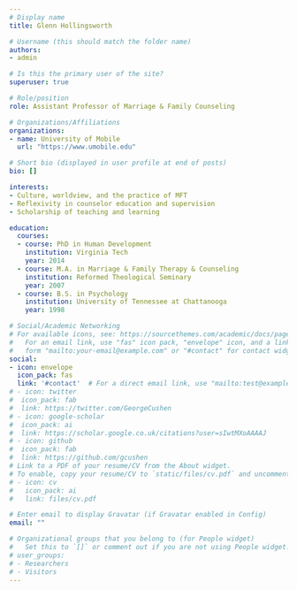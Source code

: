 ```yaml
---
# Display name
title: Glenn Hollingsworth

# Username (this should match the folder name)
authors:
- admin

# Is this the primary user of the site?
superuser: true

# Role/position
role: Assistant Professor of Marriage & Family Counseling

# Organizations/Affiliations
organizations:
- name: University of Mobile
  url: "https://www.umobile.edu"

# Short bio (displayed in user profile at end of posts)
bio: []

interests:
- Culture, worldview, and the practice of MFT
- Reflexivity in counselor education and supervision
- Scholarship of teaching and learning 

education:
  courses:
  - course: PhD in Human Development
    institution: Virginia Tech
    year: 2014
  - course: M.A. in Marriage & Family Therapy & Counseling
    institution: Reformed Theological Seminary
    year: 2007
  - course: B.S. in Psychology
    institution: University of Tennessee at Chattanooga
    year: 1998

# Social/Academic Networking
# For available icons, see: https://sourcethemes.com/academic/docs/page-builder/#icons
#   For an email link, use "fas" icon pack, "envelope" icon, and a link in the
#   form "mailto:your-email@example.com" or "#contact" for contact widget.
social: 
- icon: envelope
  icon_pack: fas
  link: '#contact'  # For a direct email link, use "mailto:test@example.org".
# - icon: twitter
#  icon_pack: fab
#  link: https://twitter.com/GeorgeCushen
# - icon: google-scholar
#  icon_pack: ai
#  link: https://scholar.google.co.uk/citations?user=sIwtMXoAAAAJ
# - icon: github
#  icon_pack: fab
#  link: https://github.com/gcushen
# Link to a PDF of your resume/CV from the About widget.
# To enable, copy your resume/CV to `static/files/cv.pdf` and uncomment the lines below.
# - icon: cv
#   icon_pack: ai
#   link: files/cv.pdf

# Enter email to display Gravatar (if Gravatar enabled in Config)
email: ""

# Organizational groups that you belong to (for People widget)
#   Set this to `[]` or comment out if you are not using People widget.
# user_groups:
# - Researchers
# - Visitors
---
```


